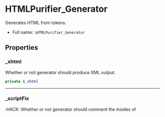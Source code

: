 
# HTMLPurifier_Generator

Generates HTML from tokens.



* Full name: `\HTMLPurifier_Generator`



## Properties


### _xhtml

Whether or not generator should produce XML output.

```php
private $_xhtml
```






***

### _scriptFix

:HACK: Whether or not generator should comment the insides of <script> tags.

```php
private $_scriptFix
```






***

### _def

Cache of HTMLDefinition during HTML output to determine whether or
not attributes should be minimized.

```php
private $_def
```






***

### _sortAttr

Cache of %Output.SortAttr.

```php
private $_sortAttr
```






***

### _flashCompat

Cache of %Output.FlashCompat.

```php
private $_flashCompat
```






***

### _innerHTMLFix

Cache of %Output.FixInnerHTML.

```php
private $_innerHTMLFix
```






***

### _flashStack

Stack for keeping track of object information when outputting IE
compatibility code.

```php
private $_flashStack
```






***

### config

Configuration for the generator

```php
protected $config
```






***

## Methods


### __construct



```php
public __construct(\HTMLPurifier_Config $config, \HTMLPurifier_Context $context): mixed
```








**Parameters:**

| Parameter | Type | Description |
|-----------|------|-------------|
| `$config` | **\HTMLPurifier_Config** |  |
| `$context` | **\HTMLPurifier_Context** |  |





***

### generateFromTokens

Generates HTML from an array of tokens.

```php
public generateFromTokens(\HTMLPurifier_Token[] $tokens): string
```








**Parameters:**

| Parameter | Type | Description |
|-----------|------|-------------|
| `$tokens` | **\HTMLPurifier_Token[]** | Array of HTMLPurifier_Token |


**Return Value:**

Generated HTML




***

### generateFromToken

Generates HTML from a single token.

```php
public generateFromToken(\HTMLPurifier_Token $token): string
```








**Parameters:**

| Parameter | Type | Description |
|-----------|------|-------------|
| `$token` | **\HTMLPurifier_Token** | HTMLPurifier_Token object. |


**Return Value:**

Generated HTML




***

### generateScriptFromToken

Special case processor for the contents of script tags

```php
public generateScriptFromToken(\HTMLPurifier_Token $token): string
```








**Parameters:**

| Parameter | Type | Description |
|-----------|------|-------------|
| `$token` | **\HTMLPurifier_Token** | HTMLPurifier_Token object. |





***

### generateAttributes

Generates attribute declarations from attribute array.

```php
public generateAttributes(array $assoc_array_of_attributes, string $element = &#039;&#039;): string
```








**Parameters:**

| Parameter | Type | Description |
|-----------|------|-------------|
| `$assoc_array_of_attributes` | **array** | Attribute array |
| `$element` | **string** | Name of element attributes are for, used to check<br />attribute minimization. |


**Return Value:**

Generated HTML fragment for insertion.




***

### escape

Escapes raw text data.

```php
public escape(string $string, int $quote = null): string
```








**Parameters:**

| Parameter | Type | Description |
|-----------|------|-------------|
| `$string` | **string** | String data to escape for HTML. |
| `$quote` | **int** | Quoting style, like htmlspecialchars. ENT_NOQUOTES is<br />permissible for non-attribute output. |


**Return Value:**

escaped data.




***


***
> Automatically generated on 2025-03-15
